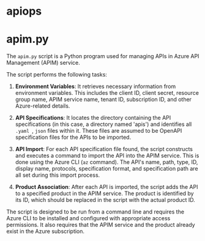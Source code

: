 # apiops
# apim.py

The `apim.py` script is a Python program used for managing APIs in Azure API Management (APIM) service.

The script performs the following tasks:

1. **Environment Variables**: It retrieves necessary information from environment variables. This includes the client ID, client secret, resource group name, APIM service name, tenant ID, subscription ID, and other Azure-related details.

2. **API Specifications**: It locates the directory containing the API specifications (in this case, a directory named 'apis') and identifies all `.yaml `, `json` files within it. These files are assumed to be OpenAPI specification files for the APIs to be imported.

3. **API Import**: For each API specification file found, the script constructs and executes a command to import the API into the APIM service. This is done using the Azure CLI (`az` command). The API's name, path, type, ID, display name, protocols, specification format, and specification path are all set during this import process.

4. **Product Association**: After each API is imported, the script adds the API to a specified product in the APIM service. The product is identified by its ID, which should be replaced in the script with the actual product ID.

The script is designed to be run from a command line and requires the Azure CLI to be installed and configured with appropriate access permissions. It also requires that the APIM service and the product already exist in the Azure subscription.